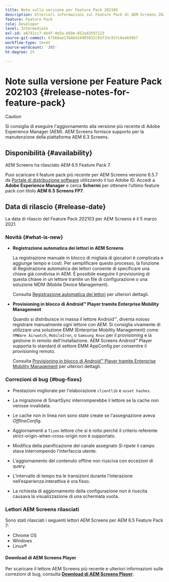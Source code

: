 ```yaml
---
title: Note sulla versione per Feature Pack 202103
description: Ulteriori informazioni sul Feature Pack di AEM Screens 202103 rilasciato il 5 marzo 2021.
feature: Feature Pack
role: Developer
level: Intermediate
exl-id: a8741cc7-de4f-4e5a-b69e-852a43597123
source-git-commit: 67560ae17646424985032c81f33c937c6eeb5957
workflow-type: tm+mt
source-wordcount: '385'
ht-degree: 2%

---
```


# Note sulla versione per Feature Pack 202103 {#release-notes-for-feature-pack}

>[!CAUTION]
>Si consiglia di eseguire l&#39;aggiornamento alla versione più recente di Adobe Experience Manager (AEM). AEM Screens fornisce supporto per la manutenzione della piattaforma AEM 6.3 Screens.

## Disponibilità {#availability}

AEM Screens ha rilasciato AEM 6.5 Feature Pack 7.

Puoi scaricare il feature pack più recente per AEM Screens versione 6.5.7 da [Portale di distribuzione software](https://experience.adobe.com/#/downloads/content/software-distribution/it/aem.html) utilizzando il tuo Adobe ID. Accedi a **Adobe Experience Manager** e cerca **Schermi** per ottenere l’ultimo feature pack con titolo **AEM 6.5 Screens FP7**.

## Data di rilascio {#release-date}

La data di rilascio del Feature Pack 202103 per AEM Screens è il 5 marzo 2021.

### Novità {#what-is-new}

* **Registrazione automatica dei lettori in AEM Screens**

  La registrazione manuale in blocco di migliaia di giocatori è complicata e aggiunge tempo e costi. Per semplificare questo processo, la funzione di Registrazione automatica dei lettori consente di specificare una chiave già condivisa in AEM. È possibile eseguire il provisioning di questa chiave in un lettore tramite un file di configurazione o una soluzione MDM (Mobile Device Management).

  Consulta [Registrazione automatica dei lettori](/help/user-guide/auto-registration-players.md) per ulteriori dettagli.


* **Provisioning in blocco di Android™ Player tramite Enterprise Mobility Management**

  Quando si distribuisce in massa il lettore Android™, diventa noioso registrare manualmente ogni lettore con AEM. Si consiglia vivamente di utilizzare una soluzione EMM (Enterprise Mobility Management) come `VMWare Airwatch`, `MobileIron`, o `Samsung Knox` per il provisioning e la gestione in remoto dell&#39;installazione. AEM Screens Android™ Player supporta lo standard di settore EMM AppConfig per consentire il provisioning remoto.

  Consulta [Provisioning in blocco di Android™ Player tramite Enterprise Mobility Management](/help/user-guide/implementing-android-player.md#implementation) per ulteriori dettagli.


### Correzioni di bug {#bug-fixes}

* Prestazioni migliorate per l&#39;elaborazione `clientlib` e `asset hashes`.

* La migrazione di SmartSync interromperebbe il lettore se la cache non venisse invalidata.

* Le cache non in linea non sono state create se l&#39;assegnazione aveva *OfflineConfig*.

* Aggiornamenti a `Tizen` lettore che si è rotto perché il criterio referente strict-origin-when-cross-origin non è supportato.

* Modifica della pianificazione del canale assegnato *Si ripete* il campo stava interrompendo l’interfaccia utente.

* L’aggiornamento del contenuto offline non riusciva con eccezioni di query.

* L’intervallo di tempo tra le transizioni durante l’interazione nell’esperienza interattiva è ora fisso.

* La richiesta di aggiornamento della configurazione non è riuscita causava la visualizzazione di una schermata vuota.

### Lettori AEM Screens rilasciati

Sono stati rilasciati i seguenti lettori AEM Screens per AEM 6.5 Feature Pack 7:

* Chrome OS
* Windows
* Linux®

#### Download di AEM Screens Player

Per scaricare il lettore AEM Screens più recente e ulteriori informazioni sulle correzioni di bug, consulta **[Download di AEM Screens Player](https://download.macromedia.com/screens/index.html)**.
